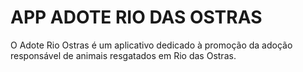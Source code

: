 # APP ADOTE RIO DAS OSTRAS

O Adote Rio Ostras é um aplicativo dedicado à promoção da adoção responsável de animais resgatados em Rio das Ostras.
